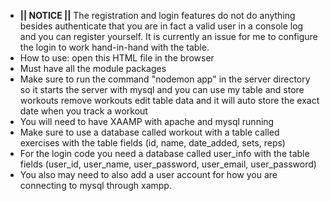 - **|| NOTICE ||** The registration and login features do not do anything besides authenticate that you are in fact a valid user in a console log and you can register yourself. It is currently an issue for me to configure the login to work hand-in-hand with the table.
- How to use: open this HTML file in the browser
- Must have all the module packages
- Make sure to run the command "nodemon app" in the server directory so it starts the server with mysql and you can use my table and store workouts remove workouts edit table data and it will auto store the exact date when you track a workout
- You will need to have XAAMP with apache and mysql running
- Make sure to use a database called workout with a table called exercises with the table fields (id, name, date_added, sets, reps)
- For the login code you need a database called user_info with the table fields (user_id, user_name, user_password, user_email, user_password)
- You also may need to also add a user account for how you are connecting to mysql through xampp.
